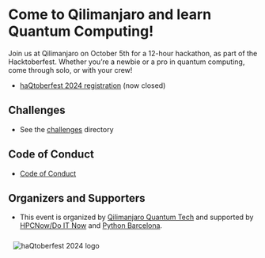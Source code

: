 # Come to Qilimanjaro and learn Quantum Computing! 
Join us at Qilimanjaro on October 5th for a 12-hour hackathon, as part of the Hacktoberfest. Whether you’re a newbie or a pro in quantum computing, come through solo, or with your crew!
- [haQtoberfest 2024 registration](https://www.qilimanjaro.tech/haqtoberfest-2024/) (now closed)

## Challenges
- See the [challenges](https://github.com/qilimanjaro-tech/haqtoberfest2024/tree/main/challenges) directory

## Code of Conduct
- [Code of Conduct](https://github.com/qilimanjaro-tech/haqtoberfest2024/blob/main/CODE_OF_CONDUCT.md)

## Organizers and Supporters
- This event is organized by [Qilimanjaro Quantum Tech](https://www.qilimanjaro.tech/) and supported by [HPCNow/Do IT Now]([url](https://hpcnow.com/)) and [Python Barcelona]([url](https://pybcn.org/)).

<img style="margin: 10px" src="https://www.qilimanjaro.tech/wp-content/uploads/2024/09/Copy-of-We-are-attendig-1024x535-1.png.webp" alt="haQtoberfest 2024 logo" />
